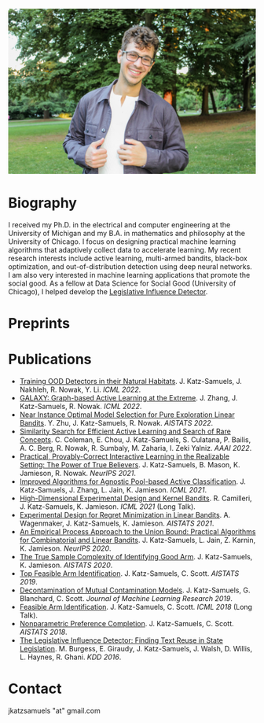 

![image](https://raw.githubusercontent.com/jkatzsam/jkatzsam.github.io/master/IMG_0889.JPG)

# Biography

I received my Ph.D. in the electrical and computer engineering at the University of Michigan and my B.A. in mathematics and philosophy at the University of Chicago. I focus on designing practical machine learning algorithms that adaptively collect data to accelerate learning. My recent research interests include active learning, multi-armed bandits, black-box optimization, and out-of-distribution detection using deep neural networks. I am also very interested in machine learning applications that promote the social good. As a fellow at Data Science for Social Good (University of Chicago), I helped develop the <a href="https://dssg.uchicago.edu/lid/">Legislative Influence Detector</a>. 
                                                                                      


# Preprints




# Publications

<ul>
         <li><a href="https://arxiv.org/abs/2202.03299">Training OOD Detectors in their Natural Habitats</a>. J. Katz-Samuels, J. Nakhleh, R. Nowak, Y. Li. <em>ICML 2022</em>.  </li>
     <li><a href="https://arxiv.org/abs/2202.01402">GALAXY: Graph-based Active Learning at the Extreme</a>. J. Zhang, J. Katz-Samuels, R. Nowak. <em>ICML 2022</em>. </li>
     <li><a href="https://arxiv.org/abs/2109.05131">Near Instance Optimal Model Selection for Pure Exploration Linear Bandits</a>. Y. Zhu, J. Katz-Samuels, R. Nowak. <em>AISTATS 2022</em>. </li>
  <li><a href="https://arxiv.org/abs/2007.00077">Similarity Search for Efficient Active Learning and Search of Rare Concepts</a>. C. Coleman, E. Chou, J. Katz-Samuels, S. Culatana, P. Bailis, A. C. Berg, R. Nowak, R. Sumbaly, M. Zaharia, I. Zeki Yalniz. <em>AAAI 2022</em>.
  </li>
   <li><a href="https://arxiv.org/pdf/2111.04915.pdf"> Practical, Provably-Correct Interactive Learning in the Realizable Setting: The Power of True Believers</a>. J. Katz-Samuels, B. Mason, K. Jamieson, R. Nowak. <em>NeurIPS 2021</em>.
</li>
  <li><a href="https://arxiv.org/abs/2105.06499">Improved Algorithms for Agnostic Pool-based Active Classification</a>. J. Katz-Samuels, J. Zhang, L. Jain, K. Jamieson. <em>ICML 2021</em>.</li>
  <li><a href="https://arxiv.org/abs/2105.05806">High-Dimensional Experimental Design and Kernel Bandits</a>. R. Camilleri, J. Katz-Samuels, K. Jamieson. <em>ICML 2021</em> (Long Talk).</li>
  <li><a href="https://arxiv.org/pdf/2011.00576.pdf">Experimental Design for Regret Minimization in Linear Bandits</a>. A. Wagenmaker, J. Katz-Samuels, K. Jamieson. <em>AISTATS 2021</em>.</li>
  <li><a href="https://proceedings.neurips.cc/paper/2020/hash/75800f73fa80f935216b8cfbedf77bfa-Abstract.html">An Empirical Process Approach to the Union Bound: Practical Algorithms for Combinatorial and Linear Bandits</a>. J. Katz-Samuels, L. Jain, Z. Karnin, K. Jamieson. <em>NeurIPS 2020</em>.</li>
  <li><a href="http://proceedings.mlr.press/v108/katz-samuels20a.html">The True Sample Complexity of Identifying Good Arm</a>. J. Katz-Samuels, K. Jamieson. <em>AISTATS 2020</em>.</li>
  <li><a href="http://proceedings.mlr.press/v89/katz-samuels19a.html">Top Feasible Arm Identification</a>. J. Katz-Samuels, C. Scott. <em>AISTATS 2019</em>.</li>
  <li><a href="http://jmlr.org/papers/volume20/17-576/17-576.pdf">Decontamination of Mutual Contamination Models</a>. J. Katz-Samuels, G. Blanchard, C. Scott. <em>Journal of Machine Learning Research 2019</em>.</li>
  <li><a href="http://proceedings.mlr.press/v80/katz-samuels18a.html">Feasible Arm Identification</a>. J. Katz-Samuels, C. Scott. <em>ICML 2018</em> (Long Talk).</li>
  <li><a href="http://proceedings.mlr.press/v84/katz-samuels18a.html">Nonparametric Preference Completion</a>. J. Katz-Samuels, C. Scott. <em>AISTATS 2018</em>.</li>
    <li><a href="http://www.kdd.org/kdd2016/papers/files/adf0831-burgessA.pdf">The Legislative Influence Detector: Finding Text Reuse in State Legislation</a>. M. Burgess, E. Giraudy, J. Katz-Samuels, J. Walsh, D. Willis, L. Haynes, R. Ghani. <em>KDD 2016</em>.</li>   
</ul>

# Contact
jkatzsamuels "at" gmail.com
